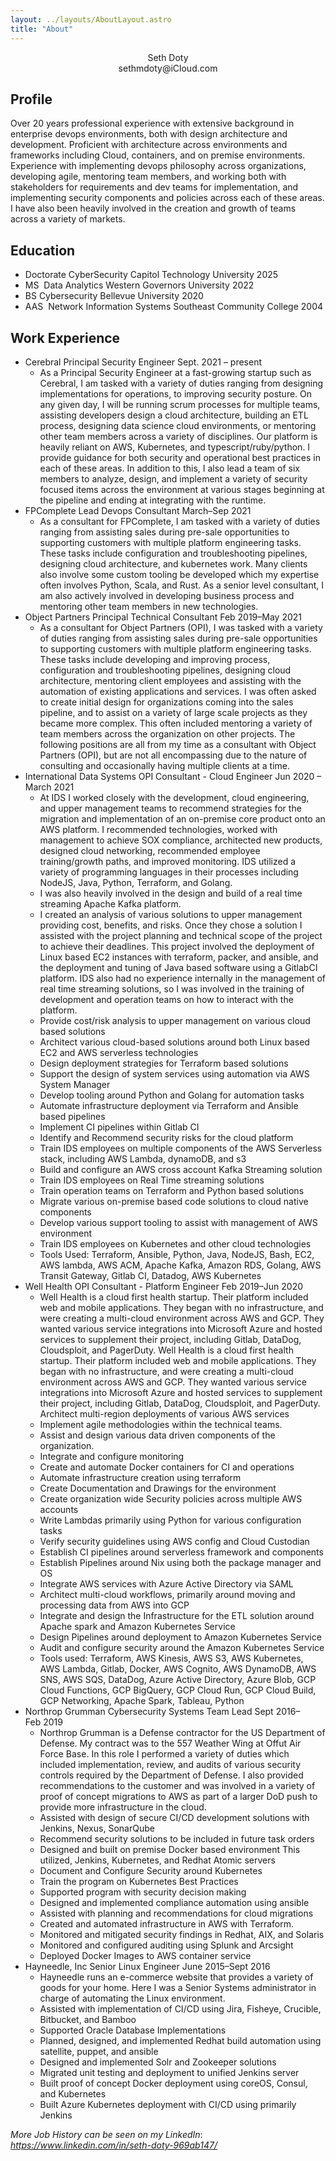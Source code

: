 ```yaml
---
layout: ../layouts/AboutLayout.astro
title: "About"
---
```


<span class="resume-heading-title">
    <div style="text-align: center;">                                    Seth Doty                                     </div>
    <div style="text-align: center;">                               sethmdoty@iCloud.com                               </div>
</span>

## Profile

Over 20 years professional experience with extensive background in enterprise devops environments, both with design architecture and development. Proficient with architecture across environments and frameworks including Cloud, containers, and on premise environments. Experience with implementing devops philosophy across organizations, developing agile, mentoring team members, and working both with stakeholders for requirements and dev teams for implementation, and implementing security components and policies across each of these areas. I have also been heavily involved in the creation and growth of teams across a variety of markets.

## Education

- <span class="resume-entry-head">
  <span class="resume-entry-left">
  <span class="resume-entry-name">
  Doctorate CyberSecurity
  </span>
  <span class="resume-entry-title">
  Capitol Technology University
  </span>
  </span>
  <span class="resume-entry-right">
  <span class="resume-entry-date">
  2025
  </span>
  </span>
  </span>

- <span class="resume-entry-head">
  <span class="resume-entry-left">
  <span class="resume-entry-name">
  MS  Data Analytics
  </span>
  <span class="resume-entry-title">
  Western Governors University
  </span>
  </span>
  <span class="resume-entry-right">
  <span class="resume-entry-date">
  2022
  </span>
  </span>
  </span>

- <span class="resume-entry-head">
  <span class="resume-entry-left">
  <span class="resume-entry-name">
  BS Cybersecurity
  </span>
  <span class="resume-entry-title">
  Bellevue University
  </span>
  </span>
  <span class="resume-entry-right">
  <span class="resume-entry-date">
  2020
  </span>
  </span>
  </span>

- <span class="resume-entry-head">
  <span class="resume-entry-left">
  <span class="resume-entry-name">
  AAS  Network Information Systems
  </span>
  <span class="resume-entry-title">
  Southeast Community College
  </span>
  </span>
  <span class="resume-entry-right">
  <span class="resume-entry-date">
  2004
  </span>
  </span>
  </span>

## Work Experience

- <span class="resume-entry-head">
  <span class="resume-entry-left">
  <span class="resume-entry-name">
  Cerebral
  </span>
  <span class="resume-entry-title">
  Principal Security Engineer
  </span>
  </span>
  <span class="resume-entry-right">
  <span class="resume-entry-date">
  Sept. 2021 – present
  </span>
  </span>
  </span>

  - As a Principal Security Engineer at a fast-growing startup such as Cerebral, I am tasked with a variety of duties ranging from designing implementations for operations, to improving security posture. On any given day, I will be running scrum processes for multiple teams, assisting developers design a cloud architecture, building an ETL process, designing data science cloud environments, or mentoring other team members across a variety of disciplines. Our platform is heavily reliant on AWS, Kubernetes, and typescript/ruby/python. I provide guidance for both security and operational best practices in each of these areas. In addition to this, I also lead a team of six members to analyze, design, and implement a variety of security focused items across the environment at various stages beginning at the pipeline and ending at integrating with the runtime.

- <span class="resume-entry-head">
  <span class="resume-entry-left">
  <span class="resume-entry-name">
  FPComplete
  </span>
  <span class="resume-entry-title">
  Lead Devops Consultant
  </span>
  </span>
  <span class="resume-entry-right">
  <span class="resume-entry-date">
  March–Sep 2021
  </span>
  </span>
  </span>

  - As a consultant for FPComplete, I am tasked with a variety of duties ranging from assisting sales during pre-sale opportunities to supporting customers with multiple platform engineering tasks. These tasks include configuration and troubleshooting pipelines, designing cloud architecture, and kubernetes work. Many clients also involve some custom tooling be developed which my expertise often involves Python, Scala, and Rust. As a senior level consultant, I am also actively involved in developing business process and mentoring other team members in new technologies.

- <span class="resume-entry-head">
  <span class="resume-entry-left">
  <span class="resume-entry-name">
  Object Partners
  </span>
  <span class="resume-entry-title">
  Principal Technical Consultant
  </span>
  </span>
  <span class="resume-entry-right">
  <span class="resume-entry-date">
  Feb 2019–May 2021
  </span>
  </span>
  </span>

  - As a consultant for Object Partners (OPI), I was tasked with a variety of duties ranging from assisting sales during pre-sale opportunities to supporting customers with multiple platform engineering tasks. These tasks include developing and improving process, configuration and troubleshooting pipelines, designing cloud architecture, mentoring client employees and assisting with the automation of existing applications and services. I was often asked to create initial design for organizations coming into the sales pipeline, and to assist on a variety of large scale projects as they became more complex. This often included mentoring a variety of team members across the organization on other projects. The following positions are all from my time as a consultant with Object Partners (OPI), but are not all encompassing due to the nature of consulting and occasionally having multiple clients at a time.

- <span class="resume-entry-head">
  <span class="resume-entry-left">
  <span class="resume-entry-name">
  International Data Systems
  </span>
  <span class="resume-entry-title">
  OPI Consultant - Cloud Engineer
  </span>
  </span>
  <span class="resume-entry-right">
  <span class="resume-entry-date">
  Jun 2020 – March 2021
  </span>
  </span>
  </span>

  - At IDS I worked closely with the development, cloud engineering, and upper management teams to recommend strategies for the migration and implementation of an on-premise core product onto an AWS platform. I recommended technologies, worked with management to achieve SOX compliance, architected new products, designed cloud networking, recommended employee training/growth paths, and improved monitoring. IDS utilized a variety of programming languages in their processes including NodeJS, Java, Python, Terraform, and Golang.
  - I was also heavily involved in the design and build of a real time streaming Apache Kafka platform.
  - I created an analysis of various solutions to upper management providing cost, benefits, and risks. Once they chose a solution I assisted with the project planning and technical scope of the project to achieve their deadlines. This project involved the deployment of Linux based EC2 instances with terraform, packer, and ansible, and the deployment and tuning of Java based software using a GitlabCI platform. IDS also had no experience internally in the management of real time streaming solutions, so I was involved in the training of development and operation teams on how to interact with the platform.
  - Provide cost/risk analysis to upper management on various cloud based solutions
  - Architect various cloud-based solutions around both Linux based EC2 and AWS serverless technologies
  - Design deployment strategies for Terraform based solutions
  - Support the design of system services using automation via AWS System Manager
  - Develop tooling around Python and Golang for automation tasks
  - Automate infrastructure deployment via Terraform and Ansible based pipelines
  - Implement CI pipelines within Gitlab CI
  - Identify and Recommend security risks for the cloud platform
  - Train IDS employees on multiple components of the AWS Serverless stack, including AWS Lambda, dynamoDB, and s3
  - Build and configure an AWS cross account Kafka Streaming solution
  - Train IDS employees on Real Time streaming solutions
  - Train operation teams on Terraform and Python based solutions
  - Migrate various on-premise based code solutions to cloud native components
  - Develop various support tooling to assist with management of AWS environment
  - Train IDS employees on Kubernetes and other cloud technologies
  - Tools Used: Terraform, Ansible, Python, Java, NodeJS, Bash, EC2, AWS lambda, AWS ACM, Apache Kafka, Amazon RDS, Golang, AWS Transit Gateway, Gitlab CI, Datadog, AWS Kubernetes

- <span class="resume-entry-head">
  <span class="resume-entry-left">
  <span class="resume-entry-name">
  Well Health
  </span>
  <span class="resume-entry-title">
  OPI Consultant - Platform Engineer
  </span>
  </span>
  <span class="resume-entry-right">
  <span class="resume-entry-date">
  Feb 2019–Jun 2020
  </span>
  </span>
  </span>

  - Well Health is a cloud first health startup. Their platform included web and mobile applications. They began with no infrastructure, and were creating a multi-cloud environment across AWS and GCP. They wanted various service integrations into Microsoft Azure and hosted services to supplement their project, including Gitlab, DataDog, Cloudsploit, and PagerDuty. Well Health is a cloud first health startup. Their platform included web and mobile applications. They began with no infrastructure, and were creating a multi-cloud environment across AWS and GCP. They wanted various service integrations into Microsoft Azure and hosted services to supplement their project, including Gitlab, DataDog, Cloudsploit, and PagerDuty. Architect multi-region deployments of various AWS services
  - Implement agile methodologies within the technical teams.
  - Assist and design various data driven components of the organization.
  - Integrate and configure monitoring
  - Create and automate Docker containers for CI and operations
  - Automate infrastructure creation using terraform
  - Create Documentation and Drawings for the environment
  - Create organization wide Security policies across multiple AWS accounts
  - Write Lambdas primarily using Python for various configuration tasks
  - Verify security guidelines using AWS config and Cloud Custodian
  - Establish CI pipelines around serverless framework and components
  - Establish Pipelines around Nix using both the package manager and OS
  - Integrate AWS services with Azure Active Directory via SAML
  - Architect multi-cloud workflows, primarily around moving and processing data from AWS into GCP
  - Integrate and design the Infrastructure for the ETL solution around Apache spark and Amazon Kubernetes Service
  - Design Pipelines around deployment to Amazon Kubernetes Service
  - Audit and configure security around the Amazon Kubernetes Service
  - Tools used: Terraform, AWS Kinesis, AWS S3, AWS Kubernetes, AWS Lambda, Gitlab, Docker, AWS Cognito, AWS DynamoDB, AWS SNS, AWS SQS, DataDog, Azure Active Directory, Azure Blob, GCP Cloud Functions, GCP BigQuery, GCP Cloud Run, GCP Cloud Build, GCP Networking, Apache Spark, Tableau, Python

- <span class="resume-entry-head">
  <span class="resume-entry-left">
  <span class="resume-entry-name">
  Northrop Grumman
  </span>
  <span class="resume-entry-title">
  Cybersecurity Systems Team Lead
  </span>
  </span>
  <span class="resume-entry-right">
  <span class="resume-entry-date">
  Sept 2016–Feb 2019
  </span>
  </span>
  </span>

  - Northrop Grumman is a Defense contractor for the US Department of Defense. My contract was to the 557 Weather Wing at Offut Air Force Base. In this role I performed a variety of duties which included implementation, review, and audits of various security controls required by the Department of Defense. I also provided recommendations to the customer and was involved in a variety of proof of concept migrations to AWS as part of a larger DoD push to provide more infrastructure in the cloud.
  - Assisted with design of secure CI/CD development solutions with Jenkins, Nexus, SonarQube
  - Recommend security solutions to be included in future task orders
  - Designed and built on premise Docker based environment This utilized, Jenkins, Kubernetes, and Redhat Atomic servers
  - Document and Configure Security around Kubernetes
  - Train the program on Kubernetes Best Practices
  - Supported program with security decision making
  - Designed and implemented compliance automation using ansible
  - Assisted with planning and recommendations for cloud migrations
  - Created and automated infrastructure in AWS with Terraform.
  - Monitored and mitigated security findings in Redhat, AIX, and Solaris
  - Monitored and configured auditing using Splunk and Arcsight
  - Deployed Docker Images to AWS container service

- <span class="resume-entry-head">
  <span class="resume-entry-left">
  <span class="resume-entry-name">
  Hayneedle, Inc
  </span>
  <span class="resume-entry-title">
  Senior Linux Engineer
  </span>
  </span>
  <span class="resume-entry-right">
  <span class="resume-entry-date">
  June 2015–Sept 2016
  </span>
  </span>
  </span>

  - Hayneedle runs an e-commerce website that provides a variety of goods for your home. Here I was a Senior Systems administrator in charge of automating the Linux environment.
  - Assisted with implementation of CI/CD using Jira, Fisheye, Crucible, Bitbucket, and Bamboo
  - Supported Oracle Database Implementations
  - Planned, designed, and implemented Redhat build automation using satellite, puppet, and ansible
  - Designed and implemented Solr and Zookeeper solutions
  - Migrated unit testing and deployment to unified Jenkins server
  - Built proof of concept Docker deployment using coreOS, Consul, and Kubernetes
  - Built Azure Kubernetes deployment with CI/CD using primarily Jenkins

_More Job History can be seen on my LinkedIn_: _<https://www.linkedin.com/in/seth-doty-969ab147/>_
